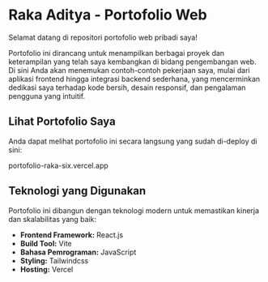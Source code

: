 # Raka Aditya - Portofolio Web

Selamat datang di repositori portofolio web pribadi saya!

Portofolio ini dirancang untuk menampilkan berbagai proyek dan keterampilan yang telah saya kembangkan di bidang pengembangan web. Di sini Anda akan menemukan contoh-contoh pekerjaan saya, mulai dari aplikasi frontend hingga integrasi backend sederhana, yang mencerminkan dedikasi saya terhadap kode bersih, desain responsif, dan pengalaman pengguna yang intuitif.

## Lihat Portofolio Saya

Anda dapat melihat portofolio ini secara langsung yang sudah di-deploy di sini:

portofolio-raka-six.vercel.app

## Teknologi yang Digunakan

Portofolio ini dibangun dengan teknologi modern untuk memastikan kinerja dan skalabilitas yang baik:

* **Frontend Framework:** React.js
* **Build Tool:** Vite
* **Bahasa Pemrograman:** JavaScript
* **Styling:** Tailwindcss
* **Hosting:** Vercel

